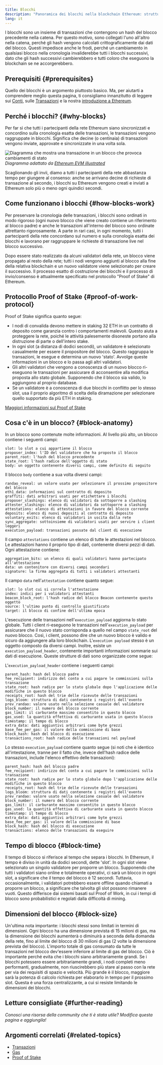 ```yaml
---
title: Blocchi
description: "Panoramica dei blocchi nella blockchain Ethereum: struttura dati, a cosa servono e come sono fatti."
lang: it
---
```


I blocchi sono un insieme di transazioni che contengono un hash del blocco precedente nella catena. Per questo motivo, sono collegati l'uno all'altro nella catena, perché gli hash vengono calcolati crittograficamente dai dati del blocco. Questi impedisce anche le frodi, perché un cambiamento in qualsiasi blocco nella cronologia invaliderebbe tutti i blocchi successivi, dato che gli hash successivi cambierebbero e tutti coloro che eseguono la blockchain se ne accorgerebbero.

## Prerequisiti {#prerequisites}

Quello dei blocchi è un argomento piuttosto basico. Ma, per aiutarti a comprendere meglio questa pagina, ti consigliamo innanzitutto di leggere sui [Conti](/developers/docs/accounts/), sulle [Transazioni](/developers/docs/transactions/) e la nostra [introduzione a Ethereum](/developers/docs/intro-to-ethereum/).

## Perché i blocchi? {#why-blocks}

Per far sì che tutti i partecipanti della rete Ethereum siano sincronizzati e concordino sulla cronologia esatta delle transazioni, le transazioni vengono raggruppate in blocchi. Significa che decine (o centinaia) di transazioni vengono inviate, approvate e sincronizzate in una volta sola.

![Diagramma che mostra una transazione in un blocco che provoca cambiamenti di stato](./tx-block.png) _Diagramma adattato da [Ethereum EVM illustrated](https://takenobu-hs.github.io/downloads/ethereum_evm_illustrated.pdf)_

Scaglionando gli invii, diamo a tutti i partecipanti della rete abbastanza tempo per giungere al consenso: anche se arrivano decine di richieste di transazione al secondo, i blocchi su Ethereum vengono creati e inviati a Ethereum solo più o meno ogni quindici secondi.

## Come funzionano i blocchi {#how-blocks-work}

Per preservare la cronologia delle transazioni, i blocchi sono ordinati in modo rigoroso (ogni nuovo blocco che viene creato contiene un riferimento al blocco padre) e anche le transazioni all'interno del blocco sono ordinate altrettanto rigorosamente. A parte in rari casi, in ogni momento, tutti i partecipanti della rete concordano sul numero e sulla cronologia esatta dei blocchi e lavorano per raggruppare le richieste di transazione live nel blocco successivo.

Dopo essere stato realizzato da alcuni validatori della rete, un blocco viene propagato al resto della rete; tutti i nodi vengono aggiunti al blocco alla fine della relativa blockchain e un nuovo validatore viene selezionato per creare il successivo. Il processo esatto di costruzione dei blocchi e il processo di invio/consenso è attualmente specificato nel protocollo "Proof of Stake" di Ethereum.

## Protocollo Proof of Stake {#proof-of-work-protocol}

Proof of Stake significa quanto segue:

- I nodi di convalida devono mettere in staking 32 ETH in un contratto di deposito come garanzia contro i comportamenti malevoli. Questo aiuta a proteggere la rete, poiché le attività palesemente disoneste portano alla distruzione di parte o dell'intero stake.
- In ogni slot (a distanza di dodici secondi), un validatore è selezionato casualmente per essere il propositore del blocco. Questo raggruppa le transazioni, le esegue e determina un nuovo 'stato'. Avvolge queste informazioni in un blocco e lo passa agli altri validatori.
- Gli altri validatori che vengono a conoscenza di un nuovo blocco ri-eseguono le transazioni per assicurare di acconsentire alla modifica proposta allo stato globale. Supponendo che il blocco sia valido, lo aggiungono al proprio database.
- Se un validatore è a conoscenza di due blocchi in conflitto per lo stesso slot, usa il proprio algoritmo di scelta della diramazione per selezionare quello supportato da più ETH in staking.

[Maggiori informazioni sul Proof of Stake](/developers/docs/consensus-mechanisms/pos)

## Cosa c'è in un blocco? {#block-anatomy}

In un blocco sono contenute molte informazioni. Al livello più alto, un blocco contiene i seguenti campi:

```
slot: lo slot a cui appartiene il blocco
proposer_index: l'ID del validatore che ha proposto il blocco
parent_root: l'hash del blocco precedente
state_root: l'hash radice dell'oggetto di stato
body: un oggetto contenente diversi campi, come definito di seguito
```

Il blocco `body` contiene a sua volta diversi campi:

```
randao_reveal: un valore usato per selezionare il prossimo propositore del blocco
eth1_data: informazioni sul contratto di deposito
graffiti: dati arbitrari usati per etichettare i blocchi
proposer_slashings: elenco di validatori da sottoporre a slashing
attester_slashings: elenco di validatori da sottoporre a slashing
attestations: elenco di attestazioni in favore del blocco corrente
deposits: elenco di nuovi depositi al contratto di deposito
voluntary_exits: elenco di validatori in uscita dalla rete
sync_aggregate: sottoinsieme di validatori usati per servire i client leggeri
execution_payload: transazioni passate dal client di esecuzione
```

Il campo `attestations` contiene un elenco di tutte le attestazioni nel blocco. Le attestazioni hanno il proprio tipo di dati, contenente diversi pezzi di dati. Ogni attestazione contiene:

```
aggregation_bits: un elenco di quali validatori hanno partecipato all'attestazione
data: un contenitore con diversi campi secondari
signature: la firma aggregata di tutti i validatori attestanti
```

Il campo `data` nell'`attestation` contiene quanto segue:

```
slot: lo slot cui si correla l'attestazione
index: indici per i validatori attestanti
beacon_block_root: l'hash radice del blocco Beacon contenente questo oggetto
source: l'ultimo punto di controllo giustificato
target: il blocco di confine dell'ultima epoca
```

L'esecuzione delle transazioni nell'`execution_payload` aggiorna lo stato globale. Tutti i client ri-eseguono le transazioni nell'`execution_payload` per assicurare che il nuovo stato corrisponda a quello nel campo `state_root` del nuovo blocco. Così, i client, possono dire che un nuovo blocco è valido e sicuro da aggiungere alla loro blockchain. L'`execution payload` stesso è un oggetto composto da diversi campi. Inoltre, esiste un `execution_payload_header`, contenente importanti informazioni sommarie sui dati di esecuzione. Queste strutture di dati sono organizzate come segue:

L'`execution_payload_header` contiene i seguenti campi:

```
parent_hash: hash del blocco padre
fee_recipient: indirizzo del conto a cui pagare le commissioni sulla transazione
state_root: hash radice per lo stato globale dopo l'applicazione delle modifiche in questo blocco
receipts_root: hash del trie delle ricevute delle transazioni
logs_bloom: struttura di dati contenente i registri dell'evento
prev_randao: valore usato nella selezione casuale del validatore
block_number: il numero del blocco corrente
gas_limit: il carburante massimo consentito in questo blocco
gas_used: la quantità effettiva di carburante usata in questo blocco
timestamp: il tempo di blocco
extra_data: dati aggiuntivi arbitrari come byte grezzi
base_fee_per_gas: il valore della commissione di base
block_hash: hash del blocco di esecuzione
transactions_root: hash radice delle transazioni nel payload
```

Lo stesso `execution_payload` contiene quanto segue (si noti che è identico all'intestazione, tranne per il fatto che, invece dell'hash radice delle transazioni, include l'elenco effettivo delle transazioni):

```
parent_hash: hash del blocco padre
fee_recipient: indirizzo del conto a cui pagare le commissioni sulla transazione
state_root: hash radice per lo stato globale dopo l'applicazione delle modifiche in questo blocco
receipts_root: hash del trie delle ricevute delle transazioni
logs_bloom: struttura di dati contenente i registri dell'evento
prev_randao: valore usato nella selezione casuale del validatore
block_number: il numero del blocco corrente
gas_limit: il carburante massimo consentito in questo blocco
gas_used: la quantità effettiva di carburante usata in questo blocco
timestamp: il tempo di blocco
extra_data: dati aggiuntivi arbitrari come byte grezzi
base_fee_per_gas: il valore della commissione di base
block_hash: hash del blocco di esecuzione
transactions: elenco delle transazioni da eseguire
```

## Tempo di blocco {#block-time}

Il tempo di blocco si riferisce al tempo che separa i blocchi. In Ethereum, il tempo è diviso in unità da dodici secondi, dette 'slot'. In ogni slot viene selezionato un singolo validatore per proporre un blocco. Supponendo che tutti i validatori siano online e totalmente operativi, ci sarà un blocco in ogni slot, a significare che il tempo del blocco è 12 secondi. Tuttavia, occasionalmente, i validatori potrebbero essere offline quando chiamati a proporre un blocco, a significare che talvolta gli slot possono rimanere vuoti. Questo differisce dai sistemi basati sul Proof of Work, in cui i tempi di blocco sono probabilistici e regolati dalla difficoltà di mining.

## Dimensioni del blocco {#block-size}

Un'ultima nota importante: i blocchi stessi sono limitati in termini di dimensioni. Ogni blocco ha una dimensione prevista di 15 milioni di gas, ma la dimensione dei blocchi aumenterà o diminuirà a seconda della domanda della rete, fino al limite del blocco di 30 milioni di gas (2 volte la dimensione prevista del blocco). L'importo totale di gas consumato da tutte le transazioni nel blocco dev'essere inferiore al limite di gas del blocco. Ciò è importante perché evita che i blocchi siano arbitrariamente grandi. Se i blocchi potessero essere arbitrariamente grandi, i nodi completi meno performanti, gradualmente, non riuscirebbero più stare al passo con la rete per via dei requisiti di spazio e velocità. Più grande è il blocco, maggiore sarà la potenza di calcolo richiesta per elaborarlo in tempo per il prossimo slot. Questa è una forza centralizzante, a cui si resiste limitando le dimensioni dei blocchi.

## Letture consigliate {#further-reading}

_Conosci una risorsa della community che ti è stata utile? Modifica questa pagina e aggiungila!_

## Argomenti correlati {#related-topics}

- [Transazioni](/developers/docs/transactions/)
- [Gas](/developers/docs/gas/)
- [Proof of Stake](/developers/docs/consensus-mechanisms/pos)
